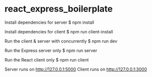 # react_express_boilerplate

Install dependencies for server
$ npm install

Install dependencies for client
$ npm run client-install

Run the client & server with concurrently
$ npm run dev

Run the Express server only
$ npm run server

Run the React client only
$ npm run client

Server runs on http://127.0.0.1:5000
Client runs on http://127.0.0.1:3000

